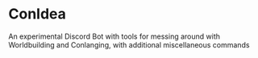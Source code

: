 # ConIdea
An experimental Discord Bot with tools for messing around with Worldbuilding and Conlanging, with additional miscellaneous commands
